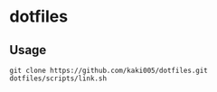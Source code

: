 # dotfiles

## Usage
```
git clone https://github.com/kaki005/dotfiles.git
dotfiles/scripts/link.sh 
```
